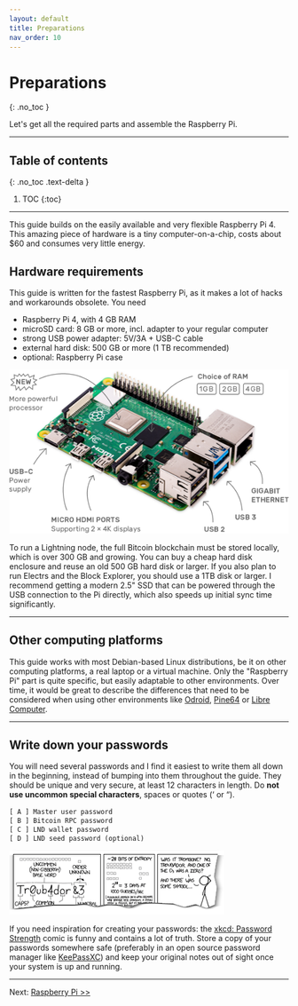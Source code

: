 ```yaml
---
layout: default
title: Preparations
nav_order: 10
---
```

<!-- markdownlint-disable MD014 MD022 MD025 MD040 -->
# Preparations
{: .no_toc }

Let's get all the required parts and assemble the Raspberry Pi.

---

## Table of contents
{: .no_toc .text-delta }

1. TOC
{:toc}

---

This guide builds on the easily available and very flexible Raspberry Pi 4.
This amazing piece of hardware is a tiny computer-on-a-chip, costs about $60 and consumes very little energy.

## Hardware requirements

This guide is written for the fastest Raspberry Pi, as it makes a lot of hacks and workarounds obsolete.
You need

* Raspberry Pi 4, with 4 GB RAM
* microSD card: 8 GB or more, incl. adapter to your regular computer
* strong USB power adapter: 5V/3A + USB-C cable
* external hard disk: 500 GB or more (1 TB recommended)
* optional: Raspberry Pi case

![Raspberry Pi](images/10_raspberrypi_hardware.png)

To run a Lightning node, the full Bitcoin blockchain must be stored locally, which is over 300 GB and growing.
You can buy a cheap hard disk enclosure and reuse an old 500 GB hard disk or larger.  If you also plan to run Electrs and the Block Explorer, you should use a 1TB disk or larger.
I recommend getting a modern 2.5" SSD that can be powered through the USB connection to the Pi directly, which also speeds up initial sync time significantly.

---

## Other computing platforms

This guide works with most Debian-based Linux distributions, be it on other computing platforms, a real laptop or a virtual machine.
Only the "Raspberry Pi" part is quite specific, but easily adaptable to other environments.
Over time, it would be great to describe the differences that need to be considered when using other environments like [Odroid](https://www.hardkernel.com/), [Pine64](https://www.pine64.org/) or [Libre Computer](https://libre.computer/).

---

## Write down your passwords

You will need several passwords and I find it easiest to write them all down in the beginning, instead of bumping into them throughout the guide.
They should be unique and very secure, at least 12 characters in length. Do **not use uncommon special characters**, spaces or quotes (‘ or “).

```console
[ A ] Master user password
[ B ] Bitcoin RPC password
[ C ] LND wallet password
[ D ] LND seed password (optional)
```

![xkcd: Password Strength](images/20_xkcd_password_strength.png)

If you need inspiration for creating your passwords: the [xkcd: Password Strength](https://xkcd.com/936/) comic is funny and contains a lot of truth.
Store a copy of your passwords somewhere safe (preferably in an open source password manager like [KeePassXC](https://keepassxc.org/)) and keep your original notes out of sight once your system is up and running.

---
Next: [Raspberry Pi >>](raspibolt_20_pi.md)
